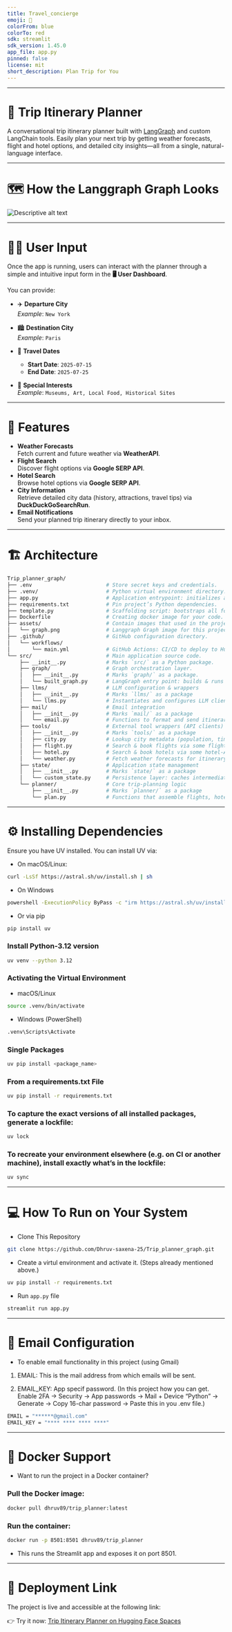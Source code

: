 ```yaml
---
title: Travel_concierge
emoji: 🐨
colorFrom: blue
colorTo: red
sdk: streamlit
sdk_version: 1.45.0
app_file: app.py
pinned: false
license: mit
short_description: Plan Trip for You
---
```


---
# 🧳 Trip Itinerary Planner

A conversational trip itinerary planner built with [LangGraph](https://langchain-ai.github.io/langgraph/tutorials/introduction/) and custom LangChain tools. Easily plan your next trip by getting weather forecasts, flight and hotel options, and detailed city insights—all from a single, natural-language interface.

---

# 🗺️ How the Langgraph Graph Looks
![Descriptive alt text](assets/graph.png)

---

# 🧑‍💼 User Input

Once the app is running, users can interact with the planner through a simple and intuitive input form in the **🖥️ User Dashboard**.

You can provide:

- ✈️ **Departure City**  
  _Example_: `New York`

- 🏙️ **Destination City**  
  _Example_: `Paris`

- 📅 **Travel Dates**  
  - **Start Date**: `2025-07-15`  
  - **End Date**: `2025-07-25`

- 🧭 **Special Interests**   
  _Example_: `Museums, Art, Local Food, Historical Sites`

---

# 🚀 Features

- **Weather Forecasts**  
  Fetch current and future weather via **WeatherAPI**.
- **Flight Search**  
  Discover flight options via **Google SERP API**.
- **Hotel Search**  
  Browse hotel options via **Google SERP API**.
- **City Information**  
  Retrieve detailed city data (history, attractions, travel tips) via **DuckDuckGoSearchRun**.
- **Email Notifications**  
  Send your planned trip itinerary directly to your inbox.

---

# 🏗️ Architecture
```bash
Trip_planner_graph/
├── .env                        # Store secret keys and credentials.
├── .venv/                      # Python virtual environment directory.
├── app.py                      # Application entrypoint: initializes and runs the FastAPI/Flask server.
├── requirements.txt            # Pin project’s Python dependencies.
├── template.py                 # Scaffolding script: bootstraps all folders & stub files.
├── Dockerfile                  # Creating docker image for your code.
├── assets/                     # Contain images that used in the project.              
│   └── graph.png               # Langgraph Graph image for this project.
├── .github/                    # GitHub configuration directory.
│   └── workflows/
│       └── main.yml            # GitHub Actions: CI/CD to deploy to Hugging Face Space.
└── src/                        # Main application source code.
    ├── __init__.py             # Marks `src/` as a Python package.
    ├── graph/                  # Graph orchestration layer.
    │   ├── __init__.py         # Marks `graph/` as a package.
    │   └── built_graph.py      # LangGraph entry point: builds & runs the planning graph
    ├── llms/                   # LLM configuration & wrappers
    │   ├── __init__.py         # Marks `llms/` as a package
    │   └── llms.py             # Instantiates and configures LLM clients (OpenAI, etc.)
    ├── mail/                   # Email integration
    │   ├── __init__.py         # Marks `mail/` as a package
    │   └── email.py            # Functions to format and send itinerary emails
    ├── tools/                  # External tool wrappers (API clients)
    │   ├── __init__.py         # Marks `tools/` as a package
    │   ├── city.py             # Lookup city metadata (population, timezone, sights)
    │   ├── flight.py           # Search & book flights via some flight-API
    │   ├── hotel.py            # Search & book hotels via some hotel-API
    │   └── weather.py          # Fetch weather forecasts for itinerary dates
    ├── state/                  # Application state management
    │   ├── __init__.py         # Marks `state/` as a package
    │   └── custom_state.py     # Persistence layer: caches intermediate results
    └── planner/                # Core trip-planning logic
        ├── __init__.py         # Marks `planner/` as a package
        └── plan.py             # Functions that assemble flights, hotels, and activities into a plan

```
---

# ⚙️ Installing Dependencies

Ensure you have UV installed. You can install UV via:

- On macOS/Linux:

```bash
curl -LsSf https://astral.sh/uv/install.sh | sh
```
- On Windows

```bash
powershell -ExecutionPolicy ByPass -c "irm https://astral.sh/uv/install.ps1 | iex"
```
- Or via pip

```bash
pip install uv
```

### Install Python-3.12 version
```bash
uv venv --python 3.12
```

### Activating the Virtual Environment 

- macOS/Linux
```bash
source .venv/bin/activate
```

- Windows (PowerShell)

```bash
.venv\Scripts\Activate
```

### Single Packages
```bash
uv pip install <package_name>
```

### From a requirements.txt File
```bash
uv pip install -r requirements.txt
```

### To capture the exact versions of all installed packages, generate a lockfile:
```bash
uv lock
```

### To recreate your environment elsewhere (e.g. on CI or another machine), install exactly what’s in the lockfile:

```bash
uv sync
```
---

# 💻 How To Run on Your System

- Clone This Repository 

```bash
git clone https://github.com/Dhruv-saxena-25/Trip_planner_graph.git
```

- Create a virtul environment and activate it. (Steps already mentioned above.)

```bash
uv pip install -r requirements.txt 
```

- Run `app.py` file

```bash
streamlit run app.py 
```
---

<!-- - Add `.env` file and inside that .env add your secret keys -->

# 🔑 Email Configuration

- To enable email functionality in this project (using Gmail)

1) EMAIL: This is the mail address from which emails will be sent. 

2) EMAIL_KEY: App specif password. (In this project how you can get. Enable 2FA → Security → App passwords → Mail + Device “Python” → Generate → Copy 16-char password → Paste this in you .env file.)
```bash
EMAIL = "******@gmail.com"   
EMAIL_KEY = "**** **** **** ****"
```
---

# 🐳 Docker Support
- Want to run the project in a Docker container?

### Pull the Docker image:
```bash
docker pull dhruv89/trip_planner:latest
```
### Run the container:

```bash
docker run -p 8501:8501 dhruv89/trip_planner

```
- This runs the Streamlit app and exposes it on port 8501.

---
# 🚀 Deployment Link

The project is live and accessible at the following link:

👉 Try it now: [Trip Itinerary Planner on Hugging Face Spaces](https://huggingface.co/spaces/Dhruv2508/Travel_concierge) 

